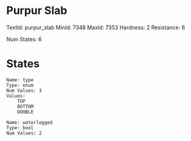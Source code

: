 # Purpur Slab
TextId: purpur_slab
MinId: 7348
MaxId: 7353
Hardness: 2
Resistance: 6

Num States: 6
# States
```
Name: type
Type: enum
Num Values: 3
Values:
    TOP
    BOTTOM
    DOUBLE

Name: waterlogged
Type: bool
Num Values: 2
```